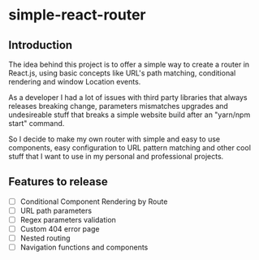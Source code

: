 # simple-react-router

## Introduction

The idea behind this project is to offer a simple way to create a router in React.js, using basic concepts like URL's path matching, conditional rendering and window Location events.

As a developer I had a lot of issues with third party libraries that always releases breaking change, parameters mismatches upgrades and undesireable stuff that breaks a simple website build after an "yarn/npm start" command.

So I decide to make my own router with simple and easy to use components, easy configuration to URL pattern matching and other cool stuff that I want to use in my personal and professional projects.

## Features to release

- [ ] Conditional Component Rendering by Route
- [ ] URL path parameters
- [ ] Regex parameters validation
- [ ] Custom 404 error page
- [ ] Nested routing
- [ ] Navigation functions and components
